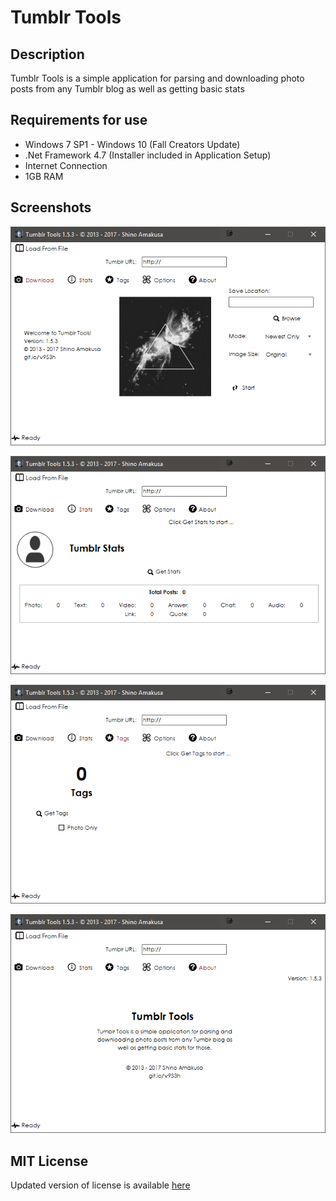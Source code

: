 # Tumblr Tools 
## Description
Tumblr Tools is a simple application for parsing and downloading photo posts from any Tumblr blog as well as getting basic stats

## Requirements for use
* Windows 7 SP1 - Windows 10 (Fall Creators Update)
* .Net Framework 4.7 (Installer included in Application Setup)
* Internet Connection
* 1GB RAM

## Screenshots
![](Documents/Home_tt-01.png)

![](Documents/Home_tt-02.png)

![](Documents/Home_tt-03.png)

![](Documents/Home_tt-04.png)

## MIT License
Updated version of license is available [here](LICENSE.md)
